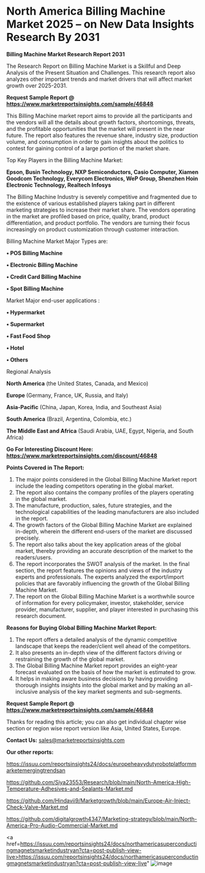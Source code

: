 # North America Billing Machine Market 2025 – on New Data Insights Research By 2031

<strong>Billing Machine Market Research Report 2031</strong>

The Research Report on Billing Machine Market is a Skillful and Deep Analysis of the Present Situation and Challenges. This research report also analyzes other important trends and market drivers that will affect market growth over 2025-2031.

<strong>Request Sample Report @ <a href=https://www.marketreportsinsights.com/sample/46848>https://www.marketreportsinsights.com/sample/46848</a></strong>

This Billing Machine market report aims to provide all the participants and the vendors will all the details about growth factors, shortcomings, threats, and the profitable opportunities that the market will present in the near future. The report also features the revenue share, industry size, production volume, and consumption in order to gain insights about the politics to contest for gaining control of a large portion of the market share.

Top Key Players in the Billing Machine Market:

<strong>Epson, Busin Technology, NXP Semiconductors, Casio Computer, Xiamen Goodcom Technology, Everycom Electronics, WeP Group, Shenzhen Hoin Electronic Technology, Realtech Infosys</strong>

The Billing Machine Industry is severely competitive and fragmented due to the existence of various established players taking part in different marketing strategies to increase their market share. The vendors operating in the market are profiled based on price, quality, brand, product differentiation, and product portfolio. The vendors are turning their focus increasingly on product customization through customer interaction.

Billing Machine Market Major Types are:

<strong>•  POS Billing Machine

•  Electronic Billing Machine

•  Credit Card Billing Machine

•  Spot Billing Machine</strong>

Market Major end-user applications :

<strong>•  Hypermarket

•  Supermarket

•  Fast Food Shop

•  Hotel

•  Others</strong>

Regional Analysis

</u><strong><b>North America</b></strong> (the United States, Canada, and Mexico)

<strong><b>Europe </b></strong>(Germany, France, UK, Russia, and Italy)

<strong><b>Asia-Pacific</b></strong> (China, Japan, Korea, India, and Southeast Asia)

<strong><b>South America</b></strong> (Brazil, Argentina, Colombia, etc.)

<strong><b>The Middle East and Africa</b></strong> (Saudi Arabia, UAE, Egypt, Nigeria, and South Africa)

<strong>Go For Interesting Discount Here: <a href=https://www.marketreportsinsights.com/discount/46848>https://www.marketreportsinsights.com/discount/46848</a></strong>

<strong>Points Covered in The Report:</strong>
<ol>
  <li>The major points considered in the Global Billing Machine Market report include the leading competitors operating in the global market.</li>
  <li>The report also contains the company profiles of the players operating in the global market.</li>
  <li>The manufacture, production, sales, future strategies, and the technological capabilities of the leading manufacturers are also included in the report.</li>
  <li>The growth factors of the Global Billing Machine Market are explained in-depth, wherein the different end-users of the market are discussed precisely.</li>
  <li>The report also talks about the key application areas of the global market, thereby providing an accurate description of the market to the readers/users.</li>
  <li>The report incorporates the SWOT analysis of the market. In the final section, the report features the opinions and views of the industry experts and professionals. The experts analyzed the export/import policies that are favorably influencing the growth of the Global Billing Machine Market.</li>
  <li>The report on the Global Billing Machine Market is a worthwhile source of information for every policymaker, investor, stakeholder, service provider, manufacturer, supplier, and player interested in purchasing this research document.</li>
</ol>
<strong>Reasons for Buying Global Billing Machine Market Report:</strong>

<ol>
  <li>The report offers a detailed analysis of the dynamic competitive landscape that keeps the reader/client well ahead of the competitors.</li>
  <li>It also presents an in-depth view of the different factors driving or restraining the growth of the global market.</li>
  <li>The Global Billing Machine Market report provides an eight-year forecast evaluated on the basis of how the market is estimated to grow.</li>
  <li>It helps in making aware business decisions by having providing thorough insights insights into the global market and by making an all-inclusive analysis of the key market segments and sub-segments.</li>
</ol>
<strong>Request Sample Report @ <a href=https://www.marketreportsinsights.com/sample/46848>https://www.marketreportsinsights.com/sample/46848</a></strong>


Thanks for reading this article; you can also get individual chapter wise section or region wise report version like Asia, United States, Europe.

<strong>Contact Us:</strong>
sales@marketreportsinsights.com

<strong>Our other reports:</strong>

<a href=https://issuu.com/reportsinsights24/docs/europeheavydutyrobotplatformmarketemergingtrendsan>https://issuu.com/reportsinsights24/docs/europeheavydutyrobotplatformmarketemergingtrendsan</a>

<a href=https://github.com/Siya23553/Research/blob/main/North-America-High-Temperature-Adhesives-and-Sealants-Market.md>https://github.com/Siya23553/Research/blob/main/North-America-High-Temperature-Adhesives-and-Sealants-Market.md</a>

<a href=https://github.com/Hindavii9/Marketgrowth/blob/main/Europe-Air-Inject-Check-Valve-Market.md>https://github.com/Hindavii9/Marketgrowth/blob/main/Europe-Air-Inject-Check-Valve-Market.md</a>

<a href=https://github.com/digitalgrowth4347/Marketing-strategy/blob/main/North-America-Pro-Audio-Commercial-Market.md>https://github.com/digitalgrowth4347/Marketing-strategy/blob/main/North-America-Pro-Audio-Commercial-Market.md</a>

<a href=https://issuu.com/reportsinsights24/docs/northamericasuperconductingmagnetsmarketindustryan?cta=post-publish-view-live>https://issuu.com/reportsinsights24/docs/northamericasuperconductingmagnetsmarketindustryan?cta=post-publish-view-live</a>"
![image](https://github.com/user-attachments/assets/8e8fd676-9a9a-421d-a486-d7c15b8e6c89)
